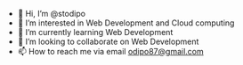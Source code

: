 - 👋 Hi, I’m @stodipo
- 👀 I’m interested in Web Development and Cloud computing
- 🌱 I’m currently learning Web Development
- 💞️ I’m looking to collaborate on Web Development 
- 📫 How to reach me via email odipo87@gmail.com 

<!---
stodipo/stodipo is a ✨ special ✨ repository because its `README.md` (this file) appears on your GitHub profile.
You can click the Preview link to take a look at your changes.
--->
